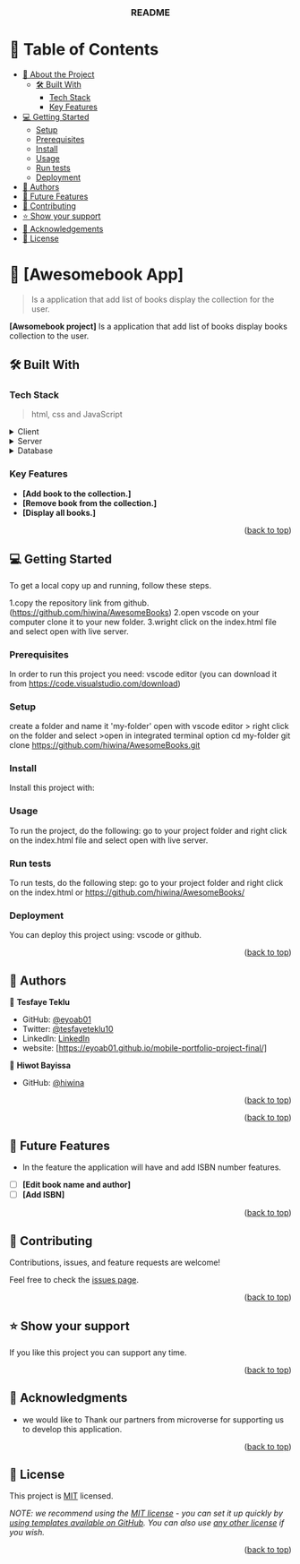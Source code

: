 <a name="readme-top"></a>



<div align="center">
 

  <h3><b>README</b></h3>

</div>

# 📗 Table of Contents

- [📖 About the Project](#about-project)
  - [🛠 Built With](#built-with)
    - [Tech Stack](#tech-stack)
    - [Key Features](#key-features)
- [💻 Getting Started](#getting-started)
  - [Setup](#setup)
  - [Prerequisites](#prerequisites)
  - [Install](#install)
  - [Usage](#usage)
  - [Run tests](#run-tests)
  - [Deployment](#deployment)
- [👥 Authors](#authors)
- [🔭 Future Features](#future-features)
- [🤝 Contributing](#contributing)
- [⭐️ Show your support](#support)
- [🙏 Acknowledgements](#acknowledgements)
- [📝 License](#license)

# 📖 [Awesomebook App] <a name="about-project"></a>

> Is a application that add list of books display the collection for the user.

**[Awsomebook project]** Is a application that add list of books display books collection to the user.

## 🛠 Built With <a name="built-with"></a>

### Tech Stack <a name="tech-stack"></a>

> html, css and JavaScript

<details>
  <summary>Client</summary>
  <ul>
    <li><a href="https://reactjs.org/">React.js</a></li>
  </ul>
</details>

<details>
  <summary>Server</summary>
  <ul>
    <li><a href="https://expressjs.com/">Express.js</a></li>
  </ul>
</details>

<details>
<summary>Database</summary>
  <ul>
    <li><a href="https://www.postgresql.org/">PostgreSQL</a></li>
  </ul>
</details>

### Key Features <a name="key-features"></a>

- **[Add book to the collection.]**
- **[Remove book from the collection.]**
- **[Display all books.]**

<p align="right">(<a href="#readme-top">back to top</a>)</p>

## 💻 Getting Started <a name="getting-started"></a>

To get a local copy up and running, follow these steps.

1.copy the repository link from github.(https://github.com/hiwina/AwesomeBooks)
2.open vscode on your computer clone it to your new folder.
3.wright click on the index.html file and select open with live server.

### Prerequisites

In order to run this project you need:
vscode editor (you can download it from https://code.visualstudio.com/download)

### Setup

create a folder and name it 'my-folder'
open with vscode editor > right click on the folder and select >open in integrated terminal option
cd my-folder
git clone https://github.com/hiwina/AwesomeBooks.git


### Install

Install this project with:

### Usage

To run the project, do the following:
go to your project folder and right click on the index.html file and select open with live server.

### Run tests


To run tests, do the following step:
go to your project folder and right click on the index.html or https://github.com/hiwina/AwesomeBooks/

### Deployment

You can deploy this project using:
vscode or github.

<p align="right">(<a href="#readme-top">back to top</a>)</p>


## 👥 Authors <a name="authors"></a>


👤 **Tesfaye Teklu**

- GitHub: [@eyoab01](https://github.com/eyoab01)
- Twitter: [@tesfayeteklu10](https://twitter.com/tesfayeteklu10)
- LinkedIn: [LinkedIn](https://www.linkedin.com/in/tesfaye-teklu-352067105)
- website: [https://eyoab01.github.io/mobile-portfolio-project-final/]

👤 **Hiwot Bayissa**

- GitHub: [@hiwina](https://github.com/hiwina)


<p align="right">(<a href="#readme-top">back to top</a>)</p>

<p align="right">(<a href="#readme-top">back to top</a>)</p>


## 🔭 Future Features <a name="future-features"></a>

- In the feature the application will have  and add ISBN number features.
- [ ] **[Edit book name and author]**
- [ ] **[Add ISBN]**

<p align="right">(<a href="#readme-top">back to top</a>)</p>


## 🤝 Contributing <a name="contributing"></a>

Contributions, issues, and feature requests are welcome!

Feel free to check the [issues page](https://github.com/hiwina/AwesomeBook/issues).

<p align="right">(<a href="#readme-top">back to top</a>)</p>


## ⭐️ Show your support <a name="support"></a>

If you like this project you can support any time.


<p align="right">(<a href="#readme-top">back to top</a>)</p>


## 🙏 Acknowledgments <a name="acknowledgements"></a>

- we would like to Thank our partners from microverse for supporting us to develop this application.

<p align="right">(<a href="#readme-top">back to top</a>)</p>


## 📝 License <a name="license"></a>

This project is [MIT](./LICENSE) licensed.

_NOTE: we recommend using the [MIT license](https://choosealicense.com/licenses/mit/) - you can set it up quickly by [using templates available on GitHub](https://docs.github.com/en/communities/setting-up-your-project-for-healthy-contributions/adding-a-license-to-a-repository). You can also use [any other license](https://choosealicense.com/licenses/) if you wish._

<p align="right">(<a href="#readme-top">back to top</a>)</p>
